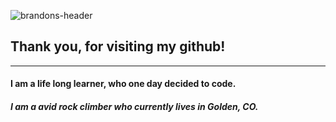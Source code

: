 ![brandons-header](https://user-images.githubusercontent.com/79122583/117516081-49319800-af55-11eb-8922-459225bd3ce6.png)
## Thank you, for visiting my github!
---
#### I am a life long learner, who one day decided to code.
##### I am a avid rock climber who currently lives in Golden, CO.


